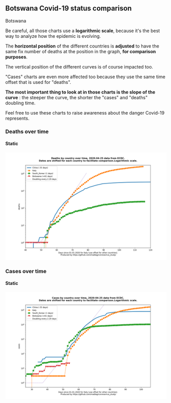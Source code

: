 ## Botswana Covid-19 status comparison 

Botswana



Be careful, all those charts use a **logarithmic scale**, because it's the best way to analyze how the epidemic is evolving.
 
The **horizontal position** of the different countries is **adjusted** to have the same fix number of deaths at the position in the graph, **for comparison purposes**.

The vertical position of the different curves is of course impacted too.

"Cases" charts are even more affected too because they use the same time offset that is used for "deaths".

**The most important thing to look at in those charts is the slope of the curve** : the steeper the curve, the shorter the "cases" and "deaths" doubling time.

Feel free to use these charts to raise awareness about the danger Covid-19 represents. 


 
### Deaths over time
 
#### Static
![Botswana covid-19 deaths static chart](https://raw.githubusercontent.com/madlag/coronavirus_study/master/notebooks/graphs/2020-04-25/countries/Botswana/2020-04-25_Botswana_deaths.png "Botswana covid-19 deaths static chart")   

 
### Cases over time
 
#### Static
![Botswana covid-19 cases static chart](https://raw.githubusercontent.com/madlag/coronavirus_study/master/notebooks/graphs/2020-04-25/countries/Botswana/2020-04-25_Botswana_cases.png "Botswana covid-19 cases static chart")   

